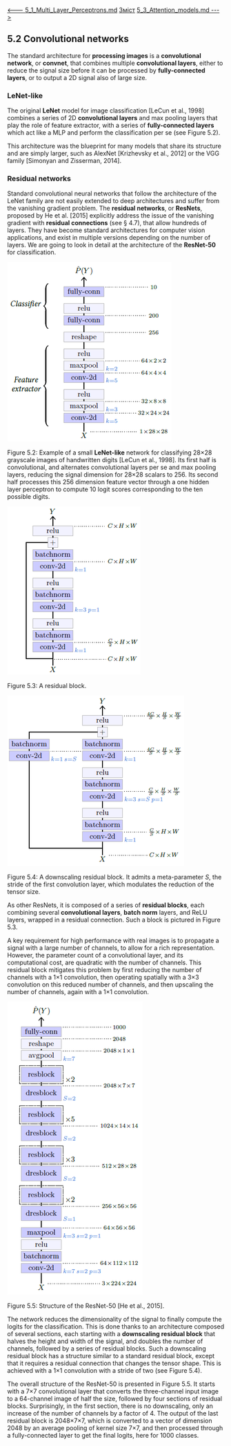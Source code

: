 [<---   5_1_Multi_Layer_Perceptrons.md](5_1_Multi_Layer_Perceptrons.md)         [Зміст](README.md)          [5_3_Attention_models.md    --->](5_3_Attention_models.md) 

## 5.2    Convolutional networks

 The standard architecture for **processing images** is a **convolutional network**, or **convnet**, that combines multiple **convolutional layers**, either to reduce the signal size before it can be processed by **fully-connected layers**, or to output a 2D signal also of large size.

### LeNet-like

 The original **LeNet** model for image classification [LeCun et al., 1998] combines a series of 2D **convolutional layers** and max pooling layers that play the role of feature extractor, with a series of **fully-connected layers** which act like a MLP and perform the classification per se (see Figure 5.2).

This architecture was the blueprint for many models that share its structure and are simply larger, such as AlexNet [Krizhevsky et al., 2012] or the VGG family [Simonyan and Zisserman, 2014].

### Residual networks

Standard convolutional neural networks that follow the architecture of the LeNet family are not easily extended to deep architectures and suffer from the vanishing gradient problem. The **residual networks**, or **ResNets**, proposed by He et al. [2015] explicitly address the issue of the vanishing gradient with **residual connections** (see § 4.7), that allow hundreds of layers. They have become standard architectures for computer vision applications, and exist in multiple versions depending on the number of layers. We are going to look in detail at the architecture of the **ResNet-50** for classification.

![image-20230618163907471](media1/image-20230618163907471.png)

Figure 5.2: Example of a small **LeNet-like** network for classifying 28×28 grayscale images of handwritten digits [LeCun et al., 1998]. Its first half is convolutional, and alternates convolutional layers per se and max pooling layers, reducing the signal dimension for 28×28 scalars to 256. Its second half processes this 256 dimension feature vector through a one hidden layer perceptron to compute 10 logit scores corresponding to the ten possible digits.

![image-20230618164011732](media1/image-20230618164011732.png)

Figure 5.3: A residual block.

![image-20230618164049824](media1/image-20230618164049824.png)

Figure 5.4: A downscaling residual block. It admits a meta-parameter $S$, the stride of the first convolution layer, which modulates the reduction of the tensor size.

As other ResNets, it is composed of a series of **residual blocks**, each combining several **convolutional layers**, **batch norm** layers, and ReLU layers, wrapped in a residual connection. Such a block is pictured in Figure 5.3.

A key requirement for high performance with real images is to propagate a signal with a large number of channels, to allow for a rich representation. However, the parameter count of a convolutional layer, and its computational cost, are quadratic with the number of channels. This residual block mitigates this problem by first reducing the number of channels with a 1×1 convolution, then operating spatially with a 3×3 convolution on this reduced number of channels, and then upscaling the number of channels, again with a 1×1 convolution.

![image-20230618164320539](media1/image-20230618164320539.png)

Figure 5.5: Structure of the ResNet-50 [He et al., 2015].

The network reduces the dimensionality of the signal to finally compute the logits for the classification. This is done thanks to an architecture composed of several sections, each starting with a **downscaling residual block** that halves the height and width of the signal, and doubles the number of channels, followed by a series of residual blocks. Such a downscaling residual block has a structure similar to a standard residual block, except that it requires a residual connection that changes the tensor shape. This is achieved with a 1×1 convolution with a stride of two (see Figure 5.4).

The overall structure of the ResNet-50 is presented in Figure 5.5. It starts with a 7×7 convolutional layer that converts the three-channel input image to a 64-channel image of half the size, followed by four sections of residual blocks. Surprisingly, in the first section, there is no downscaling, only an increase of the number of channels by a factor of 4. The output of the last residual block is 2048×7×7, which is converted to a vector of dimension 2048 by an average pooling of kernel size 7×7, and then processed through a fully-connected layer to get the final logits, here for 1000 classes.
